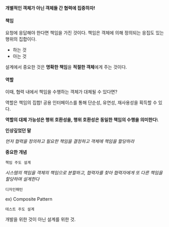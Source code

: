 **개별적인 객체가 아닌 객체들 간 협력에 집중하자!**



#### 책임

요청에 응답해야 한다면 책임을 가진 것이다. 책임은 객체에 의해 정의되는 응집도 있는 행위의 집합이다.

- 하는 것
- 아는 것



설계에서 중요한 것은 **명확한 책임**을 **적절한 객체**에게 주는 것이다.



#### 역할

이때, 협력 내에서 책임을 수행하는 객체가 대체될 수 있다면? 

역할은 책임의 집합! 공용 인터페이스를 통해 단순성, 유연성, 재사용성을 획득할 수 있다.



**역할의 대체 가능성은 행위 호환성을, 행위 호환성은 동일한 책임의 수행을 의미한다**\



**인상깊었던 말** 

*먼저 협력을 정의하고 필요한 책임을 결정하고 객체에 책임을 할당하라*





**중요한 개념**

`책임 주도 설계`

*시스템의 책임을 객체의 책임으로 분할하고, 협력자를 찾아 협력자에게 또 다른 책임을 할당하며 설계한다*

`디자인패턴`

ex) Composite Pattern

`테스트 주도 설계`

개발을 위한 것이 아닌 설계를 위한 것.

